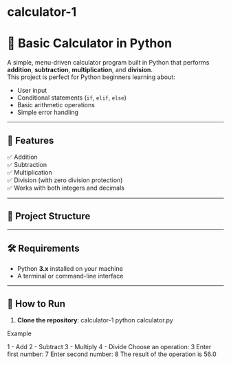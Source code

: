 # calculator-1
# 🧮 Basic Calculator in Python

A simple, menu-driven calculator program built in Python that performs **addition**, **subtraction**, **multiplication**, and **division**.  
This project is perfect for Python beginners learning about:
- User input
- Conditional statements (`if`, `elif`, `else`)
- Basic arithmetic operations
- Simple error handling

---

## 📌 Features
✅ Addition  
✅ Subtraction  
✅ Multiplication  
✅ Division (with zero division protection)  
✅ Works with both integers and decimals  

---

## 📂 Project Structure

---

## 🛠 Requirements
- Python **3.x** installed on your machine  
- A terminal or command-line interface

---

## 🚀 How to Run
1. **Clone the repository**:
   calculator-1
   python calculator.py

Example

1 - Add
2 - Subtract
3 - Multiply
4 - Divide
Choose an operation: 3
Enter first number: 7
Enter second number: 8
The result of the operation is 56.0


